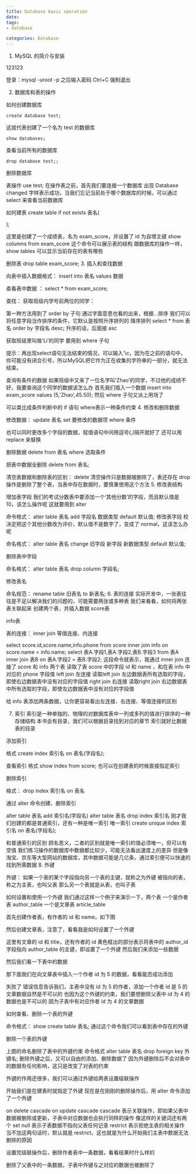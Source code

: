 ```yaml
---
title: Database basic operation
date:
tags: 
- database

categories: Database
---
```


1. MySQL 的简介与安装

123123

登录：mysql -uroot -p
之后输入密码
Ctrl+C 强制退出

2. 数据库和表的操作

如何创建数据库

```
create database test;
```

这就代表创建了一个名为 test 的数据库

```
show databases;
```
查看当前所有的数据库

```
drop database test;;
```
删除数据库

表操作
use test;
在操作表之前，首先我们要连接一个数据库
出现 Database changed 字样表示成功，当我们忘记当前处于哪个数据库的时候，可以通过 select 来查看当前数据库

如何建表
create table if not exists 表名(

);

这里是创建了一个成绩表，名为 exam_score，并设置了 id 为自增主键
show columns from exam_score 
这个命令可以展示表的结构
跟数据库的操作一样，show tables 可以显示当前存在的表有哪些

删除表
drop table exam_score;
3. 插入和查找数据

向表中插入数据格式：
insert into 表名 values 数据

查看表中数据 ：
select * from exam_score;

查找：
获取班级内学号前两位的同学：

第一种方法用到了 order by 子句
通过字面意思也看的出来，根据...排序
我们可以将任意字段当作排序的条件，它默认是按照升序排列的
降序排列
select * from 表名 order by 字段名 desc;
升序的话，后面接 asc

获取班级里叫做‘Li’的同学
要用到 where 子句


提示：再出现select语句无法结束的情况，可以输入'\c，因为在之前的语句中，你可能没有闭合引号，所以MySQL把它作为正在收集的字符串的一部分，就无法结束。

查询有条件的数据
如果班级中又来了一位名字叫‘Zhao’的同学，不过他的成绩不好，我要查询这个同学的数据该怎么办
首先我们插入一个数据 
insert into exam_score values (5,'Zhao',45.50);
然后 where 子句又派上用场了

可以类比成条件判断中的 if 语句  where表示一种条件约束
4. 修改和删除数据

修改数据：
update 表名 set 要修改的数据项 where 条件

也可以同时更改多个字段的数据，赋值语句中间用逗号(,)隔开就好了
还可以用 replace 来替换


删除数据
delete from 表名 where 选取条件

把表中数据全删除
delete from 表名;


清空表数据和删除表的区别：
delete 清空操作只是数据被删除了，表还存在
 drop 操作是删除了整个表，当表中存在数据时，要慎重使用这个方法
5. 修改表结构

增加表字段
我们的考试分数表中要添加一个‘其他分数’的字段，而且默认值是 10，该怎么操作呢
这就要用到 alter

命令格式：
alter table 表名 add 字段名 数据类型 default 默认值;
修改表字段
校决定把这个其他分数改为评价，默认值不是数字了，变成了 normal，这该怎么办呢

命名格式：
alter table 表名 change 旧字段 新字段 新数据类型 default 默认值;

删除表中字段

命名格式：
alter table 表名 drop column 字段名;

修改表名

命名规范：
rename table 旧表名 to 新表名;
6. 表的连接
实际开发中，一张表往往是不足以解决我们的问题的，可能需要两张或多种表
我们来看看，如何将两张表关联起来
创建两个表，并插入数据
score表

info表




表的连接：
inner join
等值连接、内连接

select score.id,score.name,info.phone from score inner join info on score.name = info.name;
select 表A.字段1,表A.字段2,表B.字段3 from 表A inner join 表B on 表A.字段2 = 表B.字段2;
这段命令就表示，我通过 inner join 连接了 score 和 info 两个表
读取了表 score 中的字段 id 和 name ，和在表 info 中对应的 phone 字段值
left join
左连接
读取left join 左边数据表所有选取的字段，即使右边数据表中没有对应的字段值
right join
右连接
读取right join 右边数据表中所有选取的字段，即使左边数据表中没有对应的字段值

给 info 表添加两条数据，让你更容易看出左连接、右连接、等值连接的区别



7. 索引
索引是一种单独的、物理的对数据库表中一列或多列的值进行排序的一种存储结构
本书会有目录，我们可以根据目录找到对应的章节
索引就好比数据表的目录

添加索引

格式
create index 索引名 on 表名(字段名);

查看索引
格式
show index from score; 
也可以在创建表的时候直接指定索引


删除索引

格式：
drop index 索引名 on 表名

通过 alter 命令创建、删除索引

alter table 表名 add 索引名(字段名)
alter table 表名 drop index 索引名
刚才我们创建的都是普通索引，还有一种是唯一索引
唯一索引
create unique index 索引名 on 表名(字段名);

和普通索引的区别
顾名思义，二者的区别就是唯一索引的值必须唯一，但可以有空值
我们练习操作的数据库中数据都比较少，可能无法看出速度上的差异
但是像淘宝、京东等大型网站的数据库，其中数据可能是几亿条，通过索引便可以快速的找到所需数据
8. 外键

外键：
如果一个表的某个字段指向另一个表的主键，就称之为外键
被指向的表，称之为主表，也叫父表
那么另一个表就是从表，也叫子表

如何设置和使用一个外键
我们通过这样一个例子来演示一下，两个表
一个是作者表 author_table
一个是文章表 article_table

首先创建作者表，有作者的 id 和 name，如下图	

然后创建文章表，注意了，看看我是如何设置了一个外键

这里有文章的 id 和 title，还有作者的 id
黄色框出的部分表示将表中的 author_id 字段指向 author_table 的主键，即设置了一个外键
然后我们来添加一些数据

然后我们看一下表中的数据

那下面我们在向文章表中插入一个作者 id 为 5 的数据，看看能否成功添加

失败了
错误信息告诉我们，主表中没有 id 为 5 的作者，添加一个作者 id 是 5 的文章数据自然是不可以的
也因为这个外键的约束，我们要想删除父表中 id 为 4 的数据也是不可以的
因为子表中有对应作者 id 为 4 的文章数据

如何查看、删除一个表的外键

命令格式：
show create table 表名; 
通过这个命令我们可以看到表中存在的外键

删除一个表的外键

上图的命名删除了表中的外键约束
命令格式
alter table 表名 drop foreign key 外键名;
删除外键之后，又可以自由的添加、删除数据了
因为外键删除后不会对表中的数据有任何影响，这只是改变了对表的约束

外键的作用还很多，我们可以通过外键给两表设置级联操作

开始我们是在建表时就指定了外键
现在是在刚刚的删除操作后，用 alter 命令添加了一个外键

on delete cascade 
on update cascade
cascade
 表示关联操作，即如果父表中数据被删除或更新，子表中对应数据也会执行同样的操作
像这样的关键词还有两个
set null
表示子表数据不指向父表任何记录 
restrict
表示拒绝主表的相关操作
当不加这两句话时，默认就是 restrict，这也就是为什么开始我们主表中数据无法删除的原因

设置完级联操作后，删除作者表中一条数据，看看结果时什么样的

删除了父表中的一条数据，子表中外键与之对应的数据也被删除了
